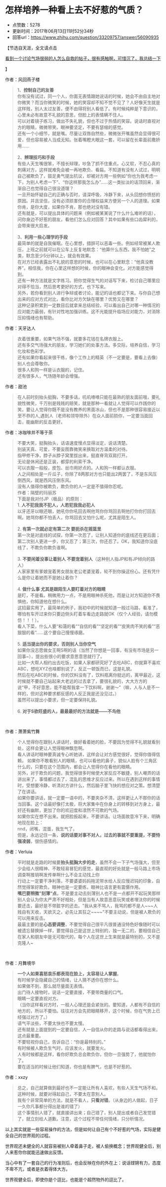 # 怎样培养一种看上去不好惹的气质？
- 点赞数：5278
- 更新时间：2017年06月13日11时52分34秒
- 回答url：https://www.zhihu.com/question/33209757/answer/56090935
<body>
 <p data-pid="fZe3OcWl">【节选自天涯，全文请点击</p><a href="https://link.zhihu.com/?target=http%3A//bbs.tianya.cn/m/post-funinfo-3025834-1.shtml" class=" wrap external" target="_blank" rel="nofollow noreferrer">看到一个讨论气场很弱的人怎么自救的帖子，很有感触啊，可惜沉了，我总结一下</a>
 <p data-pid="_jx_c_TL">】</p>
 <p data-pid="WZSUNGYn">作者：风回燕子楼</p>
 <blockquote data-pid="O4J9nxwz">
  1、<b>控制自己的友</b><b>善</b>
  <br>
  你有没有试过，同一个人，你面无表情跟她说话的时候，她会不由自主地对你微笑？而当你微笑的时候，她的笑容却不知不觉不见了？人好像天生就是这样贱，别人太过友善，便不由得将别人看低了。有时候纯粹是下意识的，心里未必有故意不礼貌的意思，但脸上的表情瞒不住人。
  <br>
  可以对着镜子练习，做出不失礼貌，但也不过于热情的笑容。说话时直视对方的眼睛，微微带笑。眼神要坚定，不要有瑟缩的感觉。
  <br>
  还有一个小细节，就是嘴。尽量让双唇自然些，微微张开嘴虽然会显得很可爱，但也容易被人当成无知。张着嘴瞪大眼这一套，可以留在长辈面前撒娇用……
  <br>
  <br>
  2、<b>辨理技巧和手段</b>
  <br>
  有些人天生嘴很笨，不擅长辩理，吵急了抓不住重点。心又软，不忍心真的刺痛对方，这样就难免会被一再地欺负、看扁。不知道有没有人试过，明明自己被欺负了，鼓足勇气提出抗议，却被对方用一些例如“你也为我考虑一下，为别人考虑一下”、“你这样那我怎么办”……这一类扯淡的话顶回来，渐渐自己也觉得自己很没道理？
  <br>
  一旦开始怀疑自己的正确与否时，请深呼吸，冷静下来，从头回想你愤怒的原因。并且坚信，没有必须损害你的合理权益来方便另一个人的道理。如果你肯，是你大度，如果你不肯，那也绝对没有错。
  <br>
  还有就是，可以提出具体的问题来（例如被某某说了什么什么难听的话），问你身边不好惹的朋友，看他们怎么应对回答？其中如果有些口齿犀利的，会带来很大启发。
  <br>
  <br>
  3、<b>利用一些心理学的手段</b>
  <br>
  最简单的就是自我催眠。在心里想，措辞可以恶毒一些。例如经常被某人欺压，上班之前就可以在公车上反复地默念：“他算什么东西，我不怕她”之类，默念至少5分钟以上，就会有效果。
  <br>
  在对方已经表露出不礼貌的意思的时候，也可以在心里默念：“他真没教养”。相信我，你在心里这样想的时候，你的眼神会变化。对方能感觉得到。
  <br>
  还有一种方法就是文字练习。把你觉得生气的对话写下来，检讨自己哪里应对得不恰当，然后思考更好的方式，也下写来。
  <br>
  另外，若你看到别人进行争辩或者讨论，能记的话也都记下来。与你自己想出来的应对方式对比，看你比对方欠缺在哪里？优势又在哪里？
  <br>
  这种记录积累到一定数目后就拿来总结经验，可以看出自己对哪一种情况的应对能力最弱，有针对性地加强训练。这不光能提升临场应对能力，对消除压抑情绪也有帮助。
 </blockquote>
 <p data-pid="fE2hMsSs">作者：天牙达人</p>
 <blockquote data-pid="C7uQXzaD">
  衣着很重要，如果气场不强，就要多花钱在名牌衣服上。
  <br>
  还有多交气场强大的朋友，学习她们的处事方法。多交际，培养自信，学习化妆和色彩学。
  <br>
  还有如果你看起来很干练，像个工作上的精英（不一定要是，要看上去像）别人也会尊敬你。
  <br>
  很多人和狗一样是认衣服的，记住。
  <br>
  还有很多人，气场随年龄会增强。
 </blockquote>
 <p data-pid="xAoKk4WZ">作者：甜池</p>
 <blockquote data-pid="AdqJZ3O3">
  在人前时刻抬头挺胸，不要多话，叽叽喳喳只能在最熟的朋友面前哦，要礼貌性微笑，千万别是贱贱的赔笑，就是那种一看就让人觉得可以作践你的笑，要让人觉得你既不是没有教养的黑面冰山，但也不是那种很容易接近以至不恭的人,遇到人（老师和领导除外）在众人面前损你，一定要当面回击，能幽默的反击更好。
 </blockquote>
 <p data-pid="n0mO5lFJ">作者：冰咖啡并不等于茶</p>
 <blockquote data-pid="AR8NBcjv">
  不要大笑，挺胸抬头，话语速度慢点显得淡定，说话清楚。
  <br>
  别装天真、可爱，不要妄图靠微笑来换取对方温柔的对待。
  <br>
  指甲修干净，脖子从脖子窝里拔出来，挺直脊背双肩打开。
  <br>
  无论是休闲还是正装，都穿的利索干净。
  <br>
  可以衣服一般般，皮包、丝巾用好点的。人和狗一样都认衣服。
  <br>
  人之间相处是一斤瓜子，你除了8两那对方也只能出2两罢了，不是东风压倒西风，就是西风压倒东风。
  <br>
  没有人值得你被欺负，欺负你的人一定是不值得你忍呢。
  <br>
  作者：隔壁的玛丽苏
  <br>
  下面是我对付JP（极品）的原则：
  <br>
  1.<b> 人不犯我我不犯人，人若犯我我必犯人</b>
  <br>
  以牙还牙以眼还眼，她吼你你吼回去啊他骂你你骂回去啊他打你你打回去啊。她骂你都不怕丢人，你骂回去又怕什么呢，尤其是陌生人。
  <br>
  <br>
  2.<b> 有第一次就必定有第二次 要扼杀在摇篮里</b>
  <br>
  第一次是对底线的试探，你第一次忍了，让别人知道你的底线还在更后面；第二次别人更进一步，你又忍了；第三次，你还忍了。OK，我知道你没底线了，不欺负你欺负谁啊。
  <br>
  <br>
  3. <b>不要闲着没事让着别人 不要宠着别人</b>（这种别人指JP和有JP倾向的路人）
  <br>
  人家家里有爹娘宠着男女朋友老公老婆宠着，轮不到你操这份心。还有凭什么是你让着她而不是她让着你？
  <br>
  <br>
  4.<b> 做什么事 尤其是跟陌生人要盯着对方的眼睛</b>
  <br>
  是盯，不是看。稍微用力一点，不是用眼神杀死他，而是让对方知道你不畏惧他，你知道他在想什么。
  <br>
  这招最实用了，最简单的例子，我初中的时候就知道一般过马路，看准了，哪怕有车开过来你只要边侧头盯着车看边走路就OK（仅个人经验，请勿模仿！！！）。
  <br>
  看人下菜，什么人要“和蔼的看”“自信的看”“坚定的看”“皮笑肉不笑的看”“恶狠狠的看”……这个要自己慢慢琢磨。
  <br>
  <br>
  5. <b>适当提出你的要求，否则别人当你空气</b>
  <br>
  如果你没志愿做女王啊S啊的话（当然了你想是一回事，有没有市场是另一回事~），提出些很小的要求意思意思就行了。
  <br>
  比如一大帮人相约出去吃饭，如果人家都研究好了去吃ABC，你就算不喜欢ABC，想吃XYZ也啥都别说了，反正一顿饭而已，这是礼貌。
  <br>
  然后在吃ABC的时候，你的饮料没有了，饮料瓶离你挺远的，离甲最近，这时候就不要自己站起来大老远的过去拿了，要很礼貌的，大大方方的说“甲，不好意思，能不能帮我拿一下饮料啊，谢谢～”（嘛，人与人是不一样的，但对这种要求都反感的人反正我是还没见过。）
  <br>
  虽然可以提出小要求，但一定要保持礼貌。
  <br>
  <br>
  6. <b>对于S欲旺盛的人，最最最好的方法就是——不鸟他</b>
 </blockquote>
 <br>
 <p data-pid="scT63zUu">作者：萧萧紫竹舞</p>
 <blockquote data-pid="gXryTlXq">
  个人觉得你在跟别人讲话时，做好看着她的脸，不要因为觉得不礼貌就看别处，这样会更让人觉得眼神飘忽啊。
  <br>
  看人讲话时眼神要真诚专心听她讲，这样会让对方感觉很好，觉得你值得信赖。 如果你不敢看别人的眼睛，也可以看他的鼻子，貌似人脸有个三角区什么的，只要在这个范围内，都会让人觉得你在看他的眼睛。
  <br>
  另外，对于欺负的问题，我觉得很多时候使大家反应不敏捷，别人嘲弄的话讲出来了，事情都过去了，混乱的思维才反应过来。所以在遇到这样的事情时，受想要冷静，听清对方讲什么，然后脑子里飞快的想应对之策。想清楚了在讲话。
  <br>
  如果你要讲话，就一定要一语中的，不要夹杂不清，这样更让人不那你的话当回事。这个话最好像打太极，将大家集中在你身上的转移到对方身上，最好还有幽默，更加了你的欢迎度和凛然不可欺的气场。
  <br>
  如果你实在想不出来。就把脸扳起来，不要讲话。让场面故意冷下来，明确地现在脸上：
  <br>
  nnd，闭嘴，混蛋，我生气了。
  <br>
  但是，永远记住一条，<b>说的话要对事不对人，过去的事就不要重提，不要恃强凌弱</b>，很伤感情的。
 </blockquote>
 <p data-pid="HoKSti7J">作者：Verluia</p>
 <blockquote data-pid="qMPvQtK_">
  平时就是走路的时候要<b>抬头挺胸大步的走</b>，虽然不会一下子气场强大，但至少会给人很精神、不敢轻易冒犯的感觉，最直观的好处就是一般马路上市场调查啊推销啊发传单啊什么不会主动找上你
  <br>
  行动上一定要干净利落，不要婆婆妈妈拖泥带水给人反应慢迟钝的印象，自然觉得笨好欺负。眼神也是一定要练，眼神比语言更有震慑作用。
  <br><b>嘴巴要稍微”刻薄“点</b>，不是要主动去刻薄别人也不是一点都开不起玩笑那样别人会认为你太严肃不好相处，但是当有人故意恶意玩笑或者埋汰你的时候要还击，最好是不带脏字的还击。"我从来不骂人，我骂的都不是人~~~人贱自有天收，天欲灭之，必先让其狂之~~~~"不要主动说，但是被人欺负的可以用来反击。
  <br>
  最最主要的是<b>心态要调整</b>，不要觉得自己很平凡很普通没特色好像随时可以被遗忘替换掉一样，要觉得自己是这世上特别的，独一无二的，要相信自己在家人和朋友中是无可取代的，每个人在这世上生来就是最特别的，又不是克隆人~
 </blockquote>
 <br>
 <p data-pid="MYzEW-kh">作者：月舞境华</p>
 <blockquote data-pid="3NKEEvkk">
  <b>一个人如果喜怒哀乐都表现在脸上，太容易让人掌握</b>。
  <br>
  有时候学会隐藏自己的情绪，让人猜不透你在想什么。
  <br>
  如果做不到，那么就尽量面无表情。
  <br>
  出门待人接物时，说话一定要直接，不要带商量的口气。
  <br>
  眼睛一定要直视对方。
  <br>
  （当你这样看对方时，一般人心理还是会紧张的。要知道，人都有不自信的地方的，所以不要怕。往往对方会先把眼睛移开，这个时候，你在气势上已经强过对方了。）
  <br>
  语气平淡些，不要太快也不要太慢。
  <br>
  还有就是上面提到的一定要自信，人一自信从你的走路与说话都看得出来，这点最重要。
  <br>
  不要轻视你自己，告诉自己：“你是最特别的。”
  <br>
  有时候被人欺负生气时，应该发火，就要发火。
  <br>
  人有时候都是这样，看你好欺负总会欺负你，但你一旦强势了，他就怕你了。
  <br>
  要在适当的时候让他们知道，你也是有脾气，也是不好惹的。
 </blockquote>
 <p data-pid="yS3t-9HZ">作者：xxzy</p>
 <blockquote data-pid="FXIToI7c">
  总之，自己就算做到最好也不一定能让所有人喜欢，有些人天生气场不和。这种时候，就要对得起自己，不要太在意别人。
  <br>
  我有个非常简单的方法，就是不看人，<b>只看对错</b>。（从身边的人做起，日子一久你凡事都分得出是谁的错了）
  <br>
  这个事情别人错了，就直接讲出来；自己错了，别人提出或者自己发觉错了，就立刻给人道歉。注意，这个过程不带任何情绪，只分析情况。
 </blockquote>
 <p data-pid="uzy-lRZJ">以上其实就是一些容易操作的方法，但是如何让自己有个不好惹的气场，实际是健全自己的世界观的过程。</p>
 <p data-pid="BUZwOzZG">世界观还未健全的人就容易被别人牵着鼻子走，被人偷换概念；世界观健全后，别人来惹你你就能迅速做出反馈。</p>
 <p data-pid="oz6bOOro">当心中有了一套自己的行为准则后，也会反映在你的外在上：说话铿锵有力，态度不卑不亢，或者是衣着得体大方。</p>
 <p data-pid="znUxgzLc">世界观健全后，即使你是个逗比，也能是个超然物外的逗比了。</p>
</body>